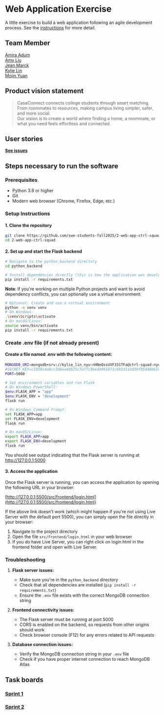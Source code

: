 # Web Application Exercise

A little exercise to build a web application following an agile development process. See the [instructions](instructions.md) for more detail.

## Team Member

[Amira Adum](https://github.com/amiraadum)  
[Amy Liu](https://github.com/Amyliu2003)  
[Jean Marck](https://github.com/Jeanmarck12)  
[Kylie Lin](https://github.com/kylin1209)  
[Mojin Yuan](https://github.com/Mojin-Yuan)  


## Product vision statement

> CasaConnect connects college students through smart matching. From roommates to resources,  making campus living simpler, safer, and more social.  
> Our vision is to create a world where finding a home, a roommate, or what you need feels effortless and connected.

## User stories

**[See issues](https://github.com/swe-students-fall2025/2-web-app-ctrl-squad/issues)**

## Steps necessary to run the software

### Prerequisites
- Python 3.8 or higher
- Git
- Modern web browser (Chrome, Firefox, Edge, etc.)

### Setup Instructions

#### 1. Clone the repository
```bash
git clone https://github.com/swe-students-fall2025/2-web-app-ctrl-squad.git
cd 2-web-app-ctrl-squad
```

#### 2. Set up and start the Flask backend
```bash
# Navigate to the python_backend directory
cd python_backend

# Install dependencies directly (this is how the application was developed)
pip install -r requirements.txt
```

**Note**: If you're working on multiple Python projects and want to avoid dependency conflicts, you can optionally use a virtual environment:

```bash
# Optional: Create and use a virtual environment
python -m venv venv
# On Windows:
.\venv\Scripts\activate
# On macOS/Linux:
source venv/bin/activate
pip install -r requirements.txt
```

### Create .env file (if not already present)
#### Create a file named .env with the following content:
```bash
MONGODB_URI=mongodb+srv://kylie_lin_nyu:nHNeQssUVF331TFa@ctrl-squad-nyu-swe.9nfst5t.mongodb.net/ctrl-squad-db?retryWrites=true&w=majority
#SECRET_KEY=c1050c4a8cc3d6ea4d625c7af7c9bed4961971c6b5d1a3d39f05848b62ce7922
PORT=5000
```

```bash
# Set environment variables and run Flask
# On Windows PowerShell:
$env:FLASK_APP = "app"
$env:FLASK_ENV = "development"
flask run
```

```bash
# On Windows Command Prompt:
set FLASK_APP=app
set FLASK_ENV=development
flask run

# On macOS/Linux:
export FLASK_APP=app
export FLASK_ENV=development
flask run
```

You should see output indicating that the Flask server is running at http://127.0.0.1:5000

#### 3. Access the application
Once the Flask server is running, you can access the application by opening the following URL in your browser:

[http://127.0.0.1:5500/src/frontend/login.html](http://127.0.0.1:5500/src/frontend/login.html)

If the above link doesn't work (which might happen if you're not using Live Server with the default port 5500), you can simply open the file directly in your browser:

1. Navigate to the project directory
2. Open the file `src/frontend/login.html` in your web browser
3. If you do have Live Server, you can right click on login.html in the frontend folder and open with Live Server.

### Troubleshooting

1. **Flask server issues:**
   - Make sure you're in the `python_backend` directory
   - Check that all dependencies are installed (`pip install -r requirements.txt`)
   - Ensure the `.env` file exists with the correct MongoDB connection string

2. **Frontend connectivity issues:**
   - The Flask server must be running at port 5000
   - CORS is enabled on the backend, so requests from other origins should work
   - Check browser console (F12) for any errors related to API requests

3. **Database connection issues:**
   - Verify the MongoDB connection string in your `.env` file
   - Check if you have proper internet connection to reach MongoDB Atlas

## Task boards

### **[Sprint 1](https://github.com/orgs/swe-students-fall2025/projects/5)**


### **[Sprint 2](https://github.com/orgs/swe-students-fall2025/projects/54)**


